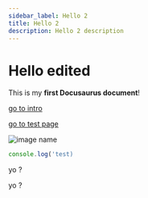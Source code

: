 ```yaml
---
sidebar_label: Hello 2
title: Hello 2
description: Hello 2 description
---
```


# Hello edited

This is my **first Docusaurus document**!

[go to intro](./intro)

[go to test page](/test)

![image name](/img/docusaurus.png)

```jsx
console.log('test)
```

yo ?

yo ?
